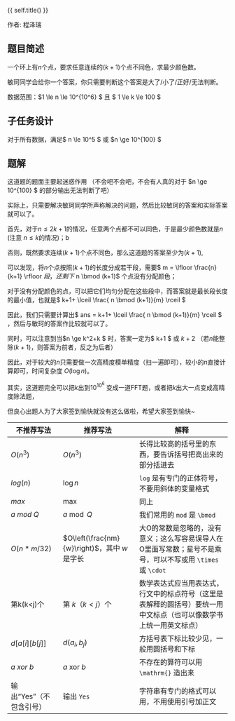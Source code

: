 {{ self.title() }}

作者: 程泽瑞 

## 题目简述

一个环上有$n$个点，要求任意连续的$(k+1)$个点不同色，求最少颜色数。

敏珂同学会给你一个答案，你只需要判断这个答案是大了/小了/正好/无法判断。

数据范围：$1 \le n \le 10^{10^6} $ 且 $ 1 \le k \le 100 $

## 子任务设计

对于所有数据，满足$ n \le 10^5 $ 或 $n \ge 10^{100} $

## 题解

这道题的题面主要起迷惑作用 （不会吧不会吧，不会有人真的对于 $n \ge 10^{100} $ 的部分输出无法判断了吧）

实际上，只需要解决敏珂同学所声称解决的问题，然后比较敏珂的答案和实际答案就可以了。

首先，对于$n \le 2k+1$的情况，任意两个点都不可以同色，于是最少颜色数就是$n$ (注意 $n \le k$的情况)；b

否则，既然要求连续$(k+1)$个点不同色，那么这道题的答案至少为$(k+1)$,

可以发现，将$n$个点按照$(k+1)$的长度分成若干段，需要$ m = \lfloor \frac{n}{k+1} \rfloor $段，还剩下$ n \bmod (k+1)$ 个点没有分配颜色；

对于没有分配颜色的点，可以把它们均匀分配在这些段中，而答案就是最长段长度的最小值，也就是$ k+1+ \lceil \frac{ n \bmod (k+1)}{m} \rceil $

因此，我们只需要计算出$ ans = k+1+ \lceil \frac{ n \bmod (k+1)}{m} \rceil $ ，然后与敏珂的答案作比较就可以了。

同时，可以注意到当$n \ge k^2+k $ 时，答案一定为$ k+1 $ 或 $k+2$ （若$n$能整除$(k+1)$，则答案为前者，反之为后者）

因此，对于较大的$n$只需要做一次高精度模单精度（扫一遍即可），较小的$n$直接计算即可，时间复杂度  $O\left(\log{n} \right)$。

其实，这道题完全可以把$k$出到$10^{10^6}$ 变成一道FFT题，或者把$k$出大一点变成高精度除法题，

但良心出题人为了大家签到愉快就没有这么做啦，希望大家签到愉快~



| 不推荐写法          | 推荐写法                                    | 解释                                       |
| -------------- | --------------------------------------- | ---------------------------------------- |
| $O(n^3)$       | $O\left(n^3 \right)$                    | 长得比较高的括号里的东西，要告诉括号把高出来的部分括进去             |
| $log(n)$       | $\log{n}$                               | `log` 是有专门的正体符号，不要用斜体的变量格式               |
| $max$          | $\max$                                  | 同上                                       |
| $a~mod~Q$      | $a\bmod Q$                              | 我们常用的 `mod` 是 `\bmod`                    |
| $O(n*m/32)$    | $O\left(\frac{nm}{w}\right)$，其中 $w$ 是字长 | 大O的常数是忽略的，没有意义；这么写容易误导人在O里面写常数；星号不是乘号，可以不写或用 `\times` 或 `\cdot` |
| 第k(k<j)个       | 第 $k$（$k<j$）个                           | 数学表达式应当用表达式，行文中的标点符号（这里是表解释的圆括号）要统一用中文标点（也可以像数学书上统一用英文标点） |
| $d[a[i][b[j]]$ | $d\left(a_i, b_j\right)$                | 方括号表下标比较少见，一般用圆括号和下标                     |
| $a~xor~b$      | $a~\mathrm{xor}~b$                      | 不存在的算符可以用 `\mathrm{}` 造出来                |
| 输出“Yes”（不包含引号） | 输出 `Yes`                                | 字符串有专门的格式可以用，不用使用引号加正文                   |

